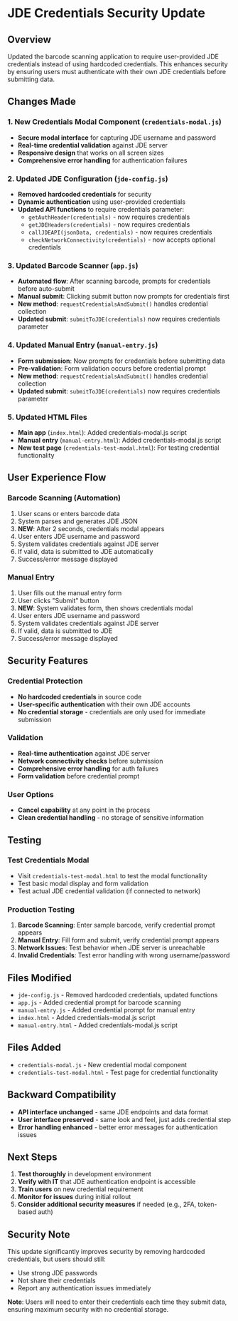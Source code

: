 # JDE Credentials Security Update

## Overview
Updated the barcode scanning application to require user-provided JDE credentials instead of using hardcoded credentials. This enhances security by ensuring users must authenticate with their own JDE credentials before submitting data.

## Changes Made

### 1. New Credentials Modal Component (`credentials-modal.js`)
- **Secure modal interface** for capturing JDE username and password
- **Real-time credential validation** against JDE server
- **Responsive design** that works on all screen sizes
- **Comprehensive error handling** for authentication failures

### 2. Updated JDE Configuration (`jde-config.js`)
- **Removed hardcoded credentials** for security
- **Dynamic authentication** using user-provided credentials
- **Updated API functions** to require credentials parameter:
  - `getAuthHeader(credentials)` - now requires credentials
  - `getJDEHeaders(credentials)` - now requires credentials  
  - `callJDEAPI(jsonData, credentials)` - now requires credentials
  - `checkNetworkConnectivity(credentials)` - now accepts optional credentials

### 3. Updated Barcode Scanner (`app.js`)
- **Automated flow**: After scanning barcode, prompts for credentials before auto-submit
- **Manual submit**: Clicking submit button now prompts for credentials first
- **New method**: `requestCredentialsAndSubmit()` handles credential collection
- **Updated submit**: `submitToJDE(credentials)` now requires credentials parameter

### 4. Updated Manual Entry (`manual-entry.js`)
- **Form submission**: Now prompts for credentials before submitting data
- **Pre-validation**: Form validation occurs before credential prompt
- **New method**: `requestCredentialsAndSubmit()` handles credential collection
- **Updated submit**: `submitToJDE(credentials)` now requires credentials parameter

### 5. Updated HTML Files
- **Main app** (`index.html`): Added credentials-modal.js script
- **Manual entry** (`manual-entry.html`): Added credentials-modal.js script
- **New test page** (`credentials-test-modal.html`): For testing credential functionality

## User Experience Flow

### Barcode Scanning (Automation)
1. User scans or enters barcode data
2. System parses and generates JDE JSON
3. **NEW**: After 2 seconds, credentials modal appears
4. User enters JDE username and password
5. System validates credentials against JDE server
6. If valid, data is submitted to JDE automatically
7. Success/error message displayed

### Manual Entry
1. User fills out the manual entry form
2. User clicks "Submit" button
3. **NEW**: System validates form, then shows credentials modal
4. User enters JDE username and password
5. System validates credentials against JDE server
6. If valid, data is submitted to JDE
7. Success/error message displayed

## Security Features

### Credential Protection
- **No hardcoded credentials** in source code
- **User-specific authentication** with their own JDE accounts
- **No credential storage** - credentials are only used for immediate submission

### Validation
- **Real-time authentication** against JDE server
- **Network connectivity checks** before submission
- **Comprehensive error handling** for auth failures
- **Form validation** before credential prompt

### User Options
- **Cancel capability** at any point in the process
- **Clean credential handling** - no storage of sensitive information

## Testing

### Test Credentials Modal
- Visit `credentials-test-modal.html` to test the modal functionality
- Test basic modal display and form validation
- Test actual JDE credential validation (if connected to network)

### Production Testing
1. **Barcode Scanning**: Enter sample barcode, verify credential prompt appears
2. **Manual Entry**: Fill form and submit, verify credential prompt appears
3. **Network Issues**: Test behavior when JDE server is unreachable
4. **Invalid Credentials**: Test error handling with wrong username/password

## Files Modified
- `jde-config.js` - Removed hardcoded credentials, updated functions
- `app.js` - Added credential prompt for barcode scanning
- `manual-entry.js` - Added credential prompt for manual entry
- `index.html` - Added credentials-modal.js script
- `manual-entry.html` - Added credentials-modal.js script

## Files Added
- `credentials-modal.js` - New credential modal component
- `credentials-test-modal.html` - Test page for credential functionality

## Backward Compatibility
- **API interface unchanged** - same JDE endpoints and data format
- **User interface preserved** - same look and feel, just adds credential step
- **Error handling enhanced** - better error messages for authentication issues

## Next Steps
1. **Test thoroughly** in development environment
2. **Verify with IT** that JDE authentication endpoint is accessible
3. **Train users** on new credential requirement
4. **Monitor for issues** during initial rollout
5. **Consider additional security measures** if needed (e.g., 2FA, token-based auth)

## Security Note
This update significantly improves security by removing hardcoded credentials, but users should still:
- Use strong JDE passwords
- Not share their credentials
- Report any authentication issues immediately

**Note**: Users will need to enter their credentials each time they submit data, ensuring maximum security with no credential storage.
